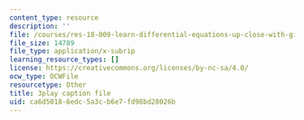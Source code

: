 ```yaml
---
content_type: resource
description: ''
file: /courses/res-18-009-learn-differential-equations-up-close-with-gilbert-strang-and-cleve-moler-fall-2015/ca6d50186edc5a3cb6e7fd98bd28026b_RwBCrVB98s8.vtt
file_size: 14789
file_type: application/x-subrip
learning_resource_types: []
license: https://creativecommons.org/licenses/by-nc-sa/4.0/
ocw_type: OCWFile
resourcetype: Other
title: 3play caption file
uid: ca6d5018-6edc-5a3c-b6e7-fd98bd28026b
---
```

